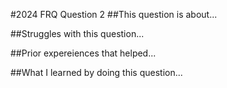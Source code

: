 #2024 FRQ Question 2
##This question is about...

##Struggles with this question...

##Prior expereiences that helped...

##What I learned by doing this question...
